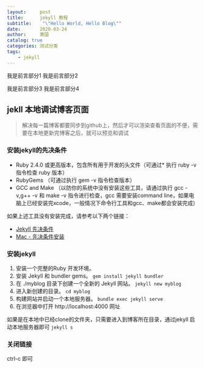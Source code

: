 ```yaml
---
layout:     post
title:      jekyll 教程
subtitle:    "\"Hello World, Hello Blog\""
date:       2020-03-24
author:     萧国
catalog: true
categories: 测试分类
tags:
    - jekyll
---
```

我是前言部分1
我是前言部分2

<!-- more -->

我是前言部分3
我是前言部分4


## jekll 本地调试博客页面
> 解决每一篇博客都要同步到github上，然后才可以渲染查看页面的不便，需要在本地更新完博客之后，就可以预览和调试

### 安装jekyll的先决条件
* Ruby 2.4.0 或更高版本，包含所有用于开发的头文件（可通过* 执行 ruby -v 指令检查 ruby 版本）
* RubyGems （可通过执行 gem -v 指令检查版本）
* GCC and Make （以防你的系统中没有安装这些工具，请通过执行 gcc -v,g++ -v 和 make -v 指令进行检查，gcc 需要安装command line，如果电脑上已经安装完xcode，一般情况下命令行工具和gcc、make都会安装完成）


如果上述工具没有安装完成，请参考以下两个链接：
* [Jekyll 先决条件](https://www.jekyll.com.cn/docs/installation/#requirements)
* [Mac - 先决条件安装](https://www.jekyll.com.cn/docs/installation/macos/)

### 安装jekyll
1. 安装一个完整的Ruby 开发环境。
2. 安装 Jekyll 和 bundler gems。
``` gem install jekyll bundler ```
3. 在 ./myblog 目录下创建一个全新的 Jekyll 网站。
``` jekyll new myblog ```
4. 进入新创建的目录。
``` cd myblog ```
5. 构建网站并启动一个本地服务器。
``` bundle exec jekyll serve ```
6. 在浏览器中打开 http://localhost:4000 网址

如果是在本地中已经clone的文件夹，只需要进入到博客所在目录，通过jekyll 启动本地服务器即可
``` jekyll s ```


### 关闭链接
ctrl-c 即可

